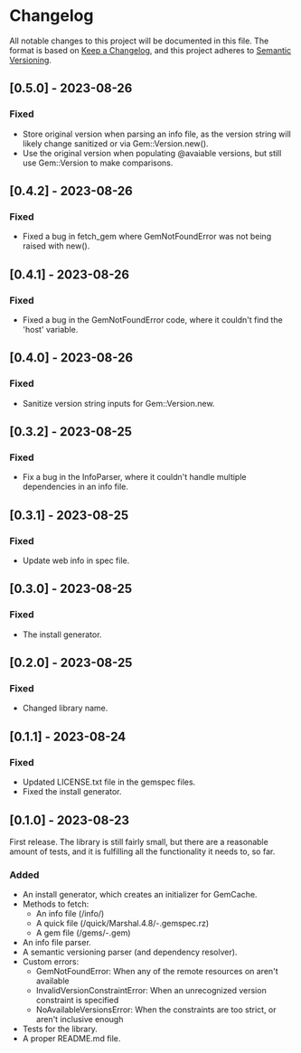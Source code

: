 # Changelog
All notable changes to this project will be documented in this file.
The format is based on [Keep a Changelog](https://keepachangelog.com/en/1.0.0/),
and this project adheres to [Semantic Versioning](https://semver.org/spec/v2.0.0.html).

## [0.5.0] - 2023-08-26
### Fixed
- Store original version when parsing an info file, as the version string will likely change sanitized or via Gem::Version.new().
- Use the original version when populating @avaiable versions, but still use Gem::Version to make comparisons.

## [0.4.2] - 2023-08-26
### Fixed
- Fixed a bug in fetch_gem where GemNotFoundError was not being raised with new().

## [0.4.1] - 2023-08-26
### Fixed
- Fixed a bug in the GemNotFoundError code, where it couldn't find the 'host' variable.

## [0.4.0] - 2023-08-26
### Fixed
- Sanitize version string inputs for Gem::Version.new.

## [0.3.2] - 2023-08-25
### Fixed
- Fix a bug in the InfoParser, where it couldn't handle multiple dependencies in an info file.

## [0.3.1] - 2023-08-25
### Fixed
- Update web info in spec file.

## [0.3.0] - 2023-08-25
### Fixed
- The install generator.

## [0.2.0] - 2023-08-25
### Fixed
- Changed library name.

## [0.1.1] - 2023-08-24
### Fixed
- Updated LICENSE.txt file in the gemspec files.
- Fixed the install generator.

## [0.1.0] - 2023-08-23
First release. The library is still fairly small, but there are a reasonable amount of tests, and
it is fulfilling all the functionality it needs to, so far.
### Added
- An install generator, which creates an initializer for GemCache.
- Methods to fetch:
  - An info file (<host>/info/<gem>)
  - A quick file (<host>/quick/Marshal.4.8/<gem>-<version>.gemspec.rz)
  - A gem file (<host>/gems/<gem>-<version>.gem)
- An info file parser.
- A semantic versioning parser (and dependency resolver).
- Custom errors:
  - GemNotFoundError: When any of the remote resources on <host> aren't available
  - InvalidVersionConstraintError: When an unrecognized version constraint is specified
  - NoAvailableVersionsError: When the constraints are too strict, or aren't inclusive enough
- Tests for the library.
- A proper README.md file.
